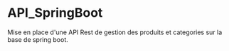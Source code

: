 # API_SpringBoot
Mise en place d'une API Rest de gestion des produits et categories sur la base de spring boot.
